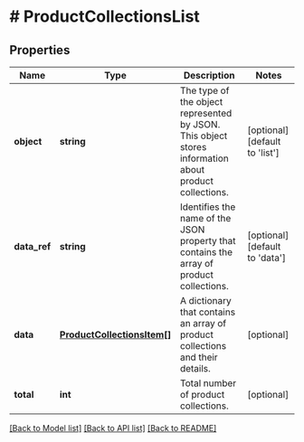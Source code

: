 # # ProductCollectionsList

## Properties

Name | Type | Description | Notes
------------ | ------------- | ------------- | -------------
**object** | **string** | The type of the object represented by JSON. This object stores information about product collections. | [optional] [default to 'list']
**data_ref** | **string** | Identifies the name of the JSON property that contains the array of product collections. | [optional] [default to 'data']
**data** | [**ProductCollectionsItem[]**](ProductCollectionsItem.md) | A dictionary that contains an array of product collections and their details. | [optional]
**total** | **int** | Total number of product collections. | [optional]

[[Back to Model list]](../../README.md#models) [[Back to API list]](../../README.md#endpoints) [[Back to README]](../../README.md)
